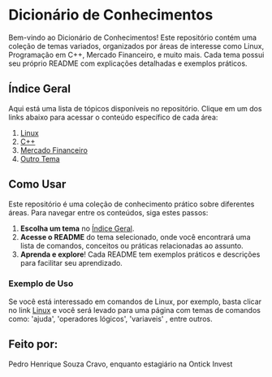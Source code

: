 # Dicionário de Conhecimentos

Bem-vindo ao Dicionário de Conhecimentos! Este repositório contém uma coleção de temas variados, organizados por áreas de interesse como Linux, Programação em C++, Mercado Financeiro, e muito mais. Cada tema possui seu próprio README com explicações detalhadas e exemplos práticos.

## Índice Geral

Aqui está uma lista de tópicos disponíveis no repositório. Clique em um dos links abaixo para acessar o conteúdo específico de cada área:

1. [Linux](./linux/README.md)
2. [C++](./cpp/README.md)
3. [Mercado Financeiro](./mercado-financeiro/README.md)
4. [Outro Tema](./outro-tema/README.md)

## Como Usar

Este repositório é uma coleção de conhecimento prático sobre diferentes áreas. Para navegar entre os conteúdos, siga estes passos:

1. **Escolha um tema** no [Índice Geral](#índice-geral).
2. **Acesse o README** do tema selecionado, onde você encontrará uma lista de comandos, conceitos ou práticas relacionadas ao assunto.
3. **Aprenda e explore**! Cada README tem exemplos práticos e descrições para facilitar seu aprendizado.

### Exemplo de Uso

Se você está interessado em comandos de Linux, por exemplo, basta clicar no link [Linux](./linux/README.md) e você será levado para uma página com temas de comandos como: 'ajuda', 'operadores lógicos', 'variaveis' , entre outros.

## Feito por:
Pedro Henrique Souza Cravo, enquanto estagiário na Ontick Invest

